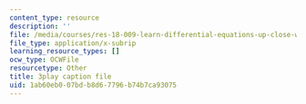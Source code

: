 ```yaml
---
content_type: resource
description: ''
file: /media/courses/res-18-009-learn-differential-equations-up-close-with-gilbert-strang-and-cleve-moler-fall-2015/1ab60eb007bdb8d67796b74b7ca93075_FATUw506mE.srt
file_type: application/x-subrip
learning_resource_types: []
ocw_type: OCWFile
resourcetype: Other
title: 3play caption file
uid: 1ab60eb0-07bd-b8d6-7796-b74b7ca93075
---
```

